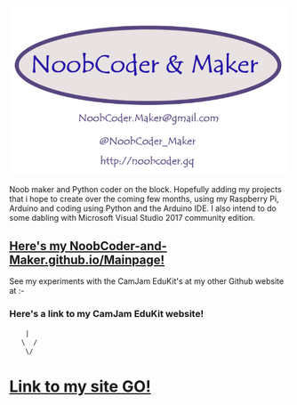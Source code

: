 ![My Logo](/images/NoobCoder_logo_latest_80x60mm.png)

Noob maker and Python coder on the block. Hopefully adding my projects that i hope to create over the coming few months, using my Raspberry Pi, Arduino and coding using Python and the Arduino IDE. I also intend to do some dabling with Microsoft Visual Studio 2017 community edition.

## [Here's my NoobCoder-and-Maker.github.io/Mainpage!](https://noobcoder-and-maker.github.io)

See my experiments with the CamJam EduKit's at my other Github website at :- 
### Here's a link to my CamJam EduKit website!

        |
       \  /
        \/

# [Link to my site GO!](https://noobcoder-and-maker.github.io/NoobCoders-experiments-with-the-CamJam-EduKit)
